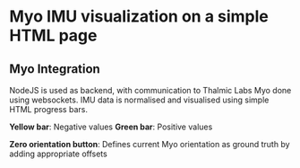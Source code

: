 Myo IMU visualization on a simple HTML page
=============

## Myo Integration

NodeJS is used as backend, with communication to Thalmic Labs Myo done using websockets. IMU data is normalised and visualised using simple HTML progress bars.

**Yellow bar**: Negative values
**Green bar**: Positive values

**Zero orientation button**: Defines current Myo orientation as ground truth by adding appropriate offsets
